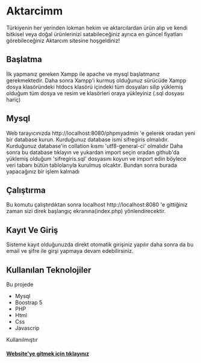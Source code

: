 # Aktarcimm
Türkiyenin her yerinden lokman hekim ve aktarcılardan ürün alıp ve kendi bitkisel veya doğal ürünlerinizi satabileceğiniz ayrıca en güncel fiyatları görebileceğiniz Aktarcım sitesine hoşgeldiniz!

## Başlatma
İlk yapmanız gereken Xampp ile apache ve mysql başlatmanız gerekmektedir. Daha sonra Xampp'i kurmuş olduğunuz sürücüde Xampp dosya klasöründeki htdocs klasörü içindeki tüm dosyaları silip yüklemiş olduğum  tüm dosya ve resim ve klasörleri oraya yükleyiniz (.sql dosyası hariç)

## Mysql
Web tarayıcınızda http://localhost:8080/phpmyadmin 'e gelerek oradan yeni bir database kurun. Kurduğunuz database ismi sifregiris olmalıdır. Kurduğunuz database'in collation kısmı 'utf8-general-ci' olmalıdır Daha sonra bu database tıklayın ve yukardan import seçin oradan github'da yüklemiş olduğum 'sifregiris.sql' dosyasını koyun ve import edin böylece veri tabanı bütün tablolarıyla kurulmuş olcaktır. Bundan sonra burada yapacağınız bir işlem kalmadı

## Çalıştırma
Bu komutu çalıştırdıktan sonra localhost http://localhost:8080 'e gittiğiniz zaman sizi direk başlangıç ekranına(index.php) yönlendirecektir.

## Kayıt Ve Giriş
Sisteme kayıt olduğunuzda direkt otomatik girişiniz yapılır daha sonra da bu email ve şifre ile girşi yapmaya devam edebilirsiniz.

## Kullanılan Teknolojiler

Bu projede 

* Mysql
* Boostrap 5
* PHP
* Html
* Css
* Javascrip

Kullanılmıştır

#### [Website'ye gitmek için tıklayınız](http://aktarcimm.rf.gd/)
